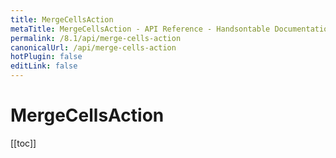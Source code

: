 ```yaml
---
title: MergeCellsAction
metaTitle: MergeCellsAction - API Reference - Handsontable Documentation
permalink: /8.1/api/merge-cells-action
canonicalUrl: /api/merge-cells-action
hotPlugin: false
editLink: false
---
```


# MergeCellsAction

[[toc]]


